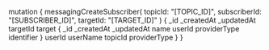 mutation {
    messagingCreateSubscriber(
        topicId: "[TOPIC_ID]",
        subscriberId: "[SUBSCRIBER_ID]",
        targetId: "[TARGET_ID]"
    ) {
        _id
        _createdAt
        _updatedAt
        targetId
        target {
            _id
            _createdAt
            _updatedAt
            name
            userId
            providerType
            identifier
        }
        userId
        userName
        topicId
        providerType
    }
}
